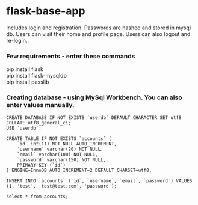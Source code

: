 # flask-base-app
Includes login and registration. Passwords are hashed and stored in mysql db. Users can visit their home and profile page. Users can also logout and re-login..

### Few requirements - enter these commands

pip install flask
<br>
pip install flask-mysqldb
<br>
pip install passlib

### Creating database - using MySql Workbench. You can also enter values manually.

```
CREATE DATABASE IF NOT EXISTS `userdb` DEFAULT CHARACTER SET utf8 COLLATE utf8_general_ci;
USE `userdb`;

CREATE TABLE IF NOT EXISTS `accounts` (
	`id` int(11) NOT NULL AUTO_INCREMENT,
  	`username` varchar(20) NOT NULL,
    `email` varchar(100) NOT NULL,
  	`password` varchar(150) NOT NULL,
    PRIMARY KEY (`id`)
) ENGINE=InnoDB AUTO_INCREMENT=2 DEFAULT CHARSET=utf8;

INSERT INTO `accounts` (`id`, `username`, `email`, `password`) VALUES (1, 'test', 'test@test.com', 'password');

select * from accounts;
```
